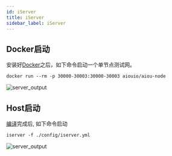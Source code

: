 ```yaml
---
id: iServer
title: iServer
sidebar_label: iServer
---
```


## Docker启动
安装好[Docker](https://docs.docker.com/install)之后，如下命令启动一个单节点测试网。

```
docker run --rm -p 30000-30003:30000-30003 aiouio/aiou-node
```
![server_output](assets/5-lucky-bet/Lucky-Bet-Operation/server_output.png)

## Host启动


[编译](4-running-aiou-node/Building-AIOU.md)完成后, 如下命令启动
```
iserver -f ./config/iserver.yml
```
![server_output](assets/5-lucky-bet/Lucky-Bet-Operation/server_output.png)

